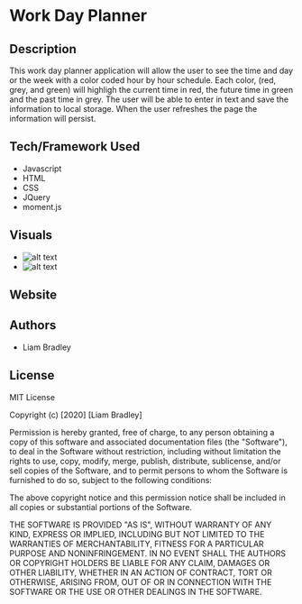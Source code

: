 # **Work Day Planner**

## **Description**

This work day planner application will allow the user to see the time and day or the week with a color coded hour by hour schedule.  Each color, (red, grey, and green) will highligh the current time in red, the future time in green and the past time in grey. The user will be able to enter in text and save the information to local storage.  When the user refreshes the page the information will persist.

## **Tech/Framework Used**

* Javascript
* HTML
* CSS
* JQuery
* moment.js

## **Visuals**
* ![alt text](https://i.paste.pics/dc3687092b68b62bae8ddb699b342c01.png)
* ![alt text](https://i.paste.pics/307557a0165d93e9c311a207d085b513.png)

## **Website**


## **Authors**

* Liam Bradley

## **License** 

MIT License

Copyright (c) [2020] [Liam Bradley]

Permission is hereby granted, free of charge, to any person obtaining a copy
of this software and associated documentation files (the "Software"), to deal
in the Software without restriction, including without limitation the rights
to use, copy, modify, merge, publish, distribute, sublicense, and/or sell
copies of the Software, and to permit persons to whom the Software is
furnished to do so, subject to the following conditions:

The above copyright notice and this permission notice shall be included in all
copies or substantial portions of the Software.

THE SOFTWARE IS PROVIDED "AS IS", WITHOUT WARRANTY OF ANY KIND, EXPRESS OR
IMPLIED, INCLUDING BUT NOT LIMITED TO THE WARRANTIES OF MERCHANTABILITY,
FITNESS FOR A PARTICULAR PURPOSE AND NONINFRINGEMENT. IN NO EVENT SHALL THE
AUTHORS OR COPYRIGHT HOLDERS BE LIABLE FOR ANY CLAIM, DAMAGES OR OTHER
LIABILITY, WHETHER IN AN ACTION OF CONTRACT, TORT OR OTHERWISE, ARISING FROM,
OUT OF OR IN CONNECTION WITH THE SOFTWARE OR THE USE OR OTHER DEALINGS IN THE
SOFTWARE.